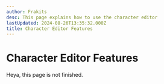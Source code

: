 ```yaml
---
author: Frakits
desc: This page explains how to use the character editor
lastUpdated: 2024-08-26T13:35:32.000Z
title: Character Editor Features
---
```

# Character Editor Features
Heya, this page is not finished.

